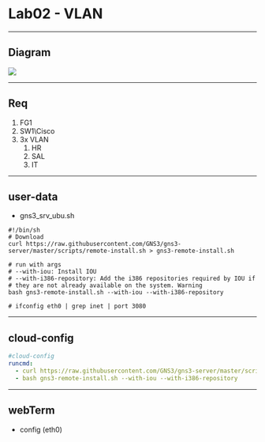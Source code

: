 # Lab02 - VLAN

---

## Diagram
[<img src="https://i.imgur.com/mqUAZDN.png">](https://i.imgur.com/mqUAZDN.png)

---

## Req
1. FG1
2. SW1\Cisco
3. 3x VLAN
   1. HR
   2. SAL
   3. IT

---

## user-data
* gns3_srv_ubu.sh
````
#!/bin/sh
# Download
curl https://raw.githubusercontent.com/GNS3/gns3-server/master/scripts/remote-install.sh > gns3-remote-install.sh

# run with args
# --with-iou: Install IOU
# --with-i386-repository: Add the i386 repositories required by IOU if
# they are not already available on the system. Warning
bash gns3-remote-install.sh --with-iou --with-i386-repository

# ifconfig eth0 | grep inet | port 3080
````

---

## cloud-config
````yaml
#cloud-config
runcmd:
  - curl https://raw.githubusercontent.com/GNS3/gns3-server/master/scripts/remote-install.sh > gns3-remote-install.sh
  - bash gns3-remote-install.sh --with-iou --with-i386-repository
````

---

## webTerm
* config (eth0)
````sh
````
